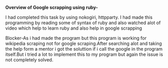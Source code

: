 **Overview of Google scrapping using ruby-**

I had completed this task by using nokogiri, httpparty.
I had made this programming by reading some of syntax of ruby and also watched alot of video which help to learn ruby and also help in google scrapping


Blocker-As i had made the program but this program is working for wikipedia scraping not for google scraping.After searching alot and taking the help form a mentor i got the soluttion if i call the google in the program itself.But i tried a lot to implement this to my program but again the issue is not completely solved.
